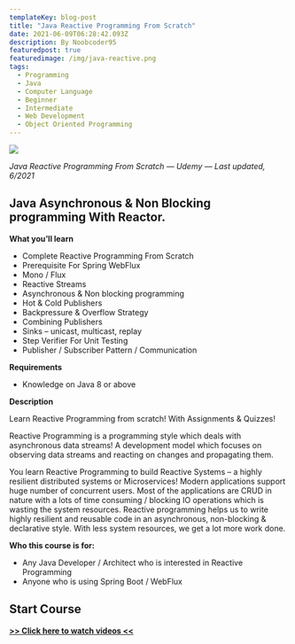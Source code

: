 ```yaml
---
templateKey: blog-post
title: "Java Reactive Programming From Scratch"
date: 2021-06-09T06:28:42.093Z
description: By Noobcoder95
featuredpost: true
featuredimage: /img/java-reactive.png
tags:
  - Programming
  - Java
  - Computer Language
  - Beginner
  - Intermediate
  - Web Development
  - Object Oriented Programming
---
```

![](/img/java-reactive.png)

*Java Reactive Programming From Scratch — Udemy — Last updated, 6/2021*

## Java Asynchronous & Non Blocking programming With Reactor.

**What you’ll learn**

* Complete Reactive Programming From Scratch
* Prerequisite For Spring WebFlux
* Mono / Flux
* Reactive Streams
* Asynchronous & Non blocking programming
* Hot & Cold Publishers
* Backpressure & Overflow Strategy
* Combining Publishers
* Sinks – unicast, multicast, replay
* Step Verifier For Unit Testing
* Publisher / Subscriber Pattern / Communication


**Requirements**

* Knowledge on Java 8 or above


**Description**

Learn Reactive Programming from scratch! With Assignments & Quizzes!

Reactive Programming is a programming style which deals with asynchronous data streams! A development model which focuses on observing data streams and reacting on changes and propagating them.

You learn Reactive Programming to build Reactive Systems – a highly resilient distributed systems or Microservices! Modern applications support huge number of concurrent users. Most of the applications are CRUD in nature with a lots of time consuming / blocking IO operations which is wasting the system resources. Reactive programming helps us to write highly resilient and reusable code in an asynchronous, non-blocking & declarative style. With less system resources, we get a lot more work done.


**Who this course is for:**

* Any Java Developer / Architect who is interested in Reactive Programming
* Anyone who is using Spring Boot / WebFlux

## **Start Course**

**[>> Click here to watch videos <<](https://www.fembed.com/p/l34zpanp4-1e-m0)**
